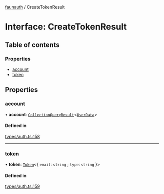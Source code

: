 [faunauth](../index.md) / CreateTokenResult

# Interface: CreateTokenResult

## Table of contents

### Properties

- [account](CreateTokenResult.md#account)
- [token](CreateTokenResult.md#token)

## Properties

### account

• **account**: [`CollectionQueryResult`](CollectionQueryResult.md)<[`UserData`](UserData.md)\>

#### Defined in

[types/auth.ts:158](https://github.com/alexnitta/faunauth/blob/ac43d73/src/types/auth.ts#L158)

___

### token

• **token**: [`Token`](Token.md)<{ `email`: `string` ; `type`: `string`  }\>

#### Defined in

[types/auth.ts:159](https://github.com/alexnitta/faunauth/blob/ac43d73/src/types/auth.ts#L159)
